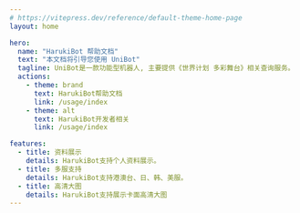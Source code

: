 ```yaml
---
# https://vitepress.dev/reference/default-theme-home-page
layout: home

hero:
  name: "HarukiBot 帮助文档"
  text: "本文档将引导您使用 UniBot"
  tagline: UniBot是一款功能型机器人, 主要提供《世界计划 多彩舞台》相关查询服务。
  actions:
    - theme: brand
      text: HarukiBot帮助文档
      link: /usage/index
    - theme: alt
      text: HarukiBot开发者相关
      link: /usage/index

features:
  - title: 资料展示
    details: HarukiBot支持个人资料展示。
  - title: 多服支持
    details: HarukiBot支持港澳台、日、韩、美服。
  - title: 高清大图
    details: HarukiBot支持展示卡面高清大图
---
```


